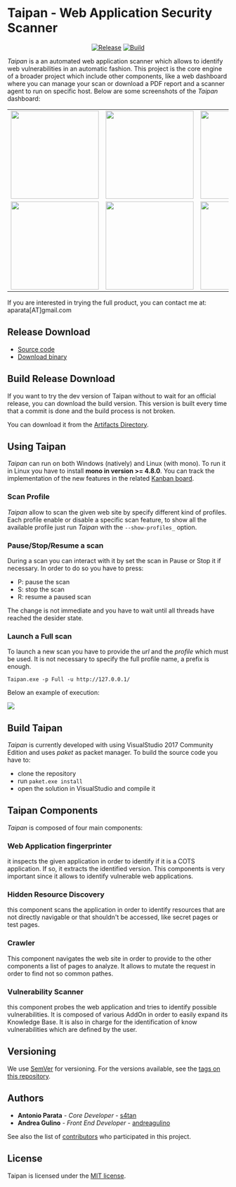 # Taipan - Web Application Security Scanner
 
 <p align="center">
    <a href="https://github.com/taipan-scanner/Taipan/releases/latest"><img alt="Release" src="https://img.shields.io/github/release/taipan-scanner/Taipan.svg?style=flat-square"></a>
    <a href="https://ci.appveyor.com/project/enkomio/taipan"><img alt="Build" src="https://ci.appveyor.com/api/projects/status/j0t1m1wm46yrgvdr"></a>
  </p>

_Taipan_ is a an automated web application scanner which allows to identify web vulnerabilities in an automatic fashion. This project is the core engine of a broader project which include other components, like a web dashboard where you can manage your scan or download a PDF report and a scanner agent to run on specific host. Below are some screenshots of the _Taipan_ dashboard:

<table>
 <tr>
  <td><img src="https://github.com/enkomio/Taipan/blob/master/Misc/Admin-info.png" width="200"></td>
  <td><img src="https://github.com/enkomio/Taipan/blob/master/Misc/Dashboard.png" width="200"></td>
  <td><img src="https://github.com/enkomio/Taipan/blob/master/Misc/Scan-details.png" width="200"></td>
 </tr>
 <tr>
  <td><img src="https://github.com/enkomio/Taipan/blob/master/Misc/Scan-summary.png" width="200"></td>
  <td><img src="https://github.com/enkomio/Taipan/blob/master/Misc/Scan-wizard.png" width="200"></td>
  <td><img src="https://github.com/enkomio/Taipan/blob/master/Misc/Settings.png" width="200"></td>
 </tr>
</table>

If you are interested in trying the full product, you can contact me at: aparata[AT]gmail.com

## Release Download
 - [Source code][1]
 - [Download binary][2]
 
## Build Release Download
If you want to try the dev version of Taipan without to wait for an official release, you can download the build version. This version is built every time that a commit is done and the build process is not broken. 

You can download it from the [Artifacts Directory](https://ci.appveyor.com/project/enkomio/taipan/build/artifacts).

## Using Taipan
_Taipan_ can run on both Windows (natively) and Linux (with mono). To run it in Linux you have to install **mono in version >= 4.8.0**. You can track the implementation of the new features in the related <a href="https://github.com/taipan-scanner/Taipan/projects/1">Kanban board</a>.

### Scan Profile
_Taipan_ allow to scan the given web site by specify different kind of profiles. Each profile enable or disable a specific scan feature, to show all the available profile just run _Taipan_ with the `--show-profiles_` option.

### Pause/Stop/Resume a scan
During a scan you can interact with it by set the scan in Pause or Stop it if necessary. In order to do so you have to press:

- P: pause the scan
- S: stop the scan
- R: resume a paused scan

The change is not immediate and you have to wait until all threads have reached the desider state.

### Launch a Full scan
To launch a new scan you have to provide the _url_ and the _profile_ which must be used. It is not necessary to specify the full profile name, a prefix is enough. 

    Taipan.exe -p Full -u http://127.0.0.1/

Below an example of execution:

<a href="https://asciinema.org/a/166362" target="_blank"><img src="https://asciinema.org/a/166362.png" /></a>

## Build Taipan
_Taipan_ is currently developed with using VisualStudio 2017 Community Edition and uses _paket_ as packet manager. To build the source code you have to:
* clone the repository
* run ``paket.exe install``
* open the solution in VisualStudio and compile it

## Taipan Components
_Taipan_ is composed of four main components: 

### Web Application fingerprinter 
it inspects the given application in order to identify if it is a COTS application. If so, it extracts the identified version. This components is very important since it allows to identify vulnerable web applications.

### Hidden Resource Discovery 
this component scans the application in order to identify resources that are not directly navigable or that shouldn't be accessed, like secret pages or test pages.

### Crawler
This component navigates the web site in order to provide to the other components a list of pages to analyze. It allows to mutate the request in order to find not so common pathes.

### Vulnerability Scanner
this component probes the web application and tries to identify possible vulnerabilities. It is composed of various AddOn in order to easily expand its Knowledge Base. It is also in charge for the identification of know vulnerabilities which are defined by the user.

## Versioning

We use [SemVer](http://semver.org/) for versioning. For the versions available, see the [tags on this repository](https://github.com/enkomio/Taipan/tags). 

## Authors

* **Antonio Parata** - *Core Developer* - [s4tan](https://twitter.com/s4tan)
* **Andrea Gulino** - *Front End Developer* - [andreagulino](https://www.linkedin.com/in/andreagulino/)

See also the list of [contributors](https://github.com/enkomio/Taipan/graphs/contributors) who participated in this project.

## License

Taipan is licensed under the [MIT license](LICENSE.TXT).

  [1]: https://github.com/enkomio/Taipan/tree/master/Src
  [2]: https://github.com/enkomio/Taipan/releases/latest
